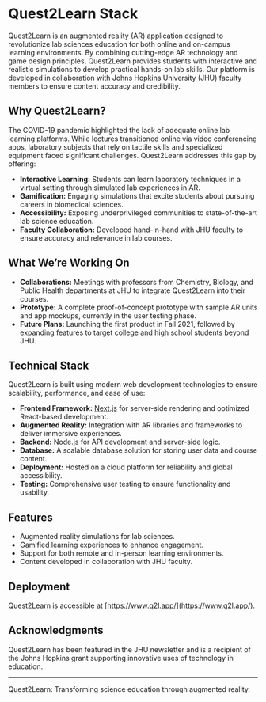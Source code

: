 # Quest2Learn Stack

Quest2Learn is an augmented reality (AR) application designed to revolutionize lab sciences education for both online and on-campus learning environments. By combining cutting-edge AR technology and game design principles, Quest2Learn provides students with interactive and realistic simulations to develop practical hands-on lab skills. Our platform is developed in collaboration with Johns Hopkins University (JHU) faculty members to ensure content accuracy and credibility.

## Why Quest2Learn?

The COVID-19 pandemic highlighted the lack of adequate online lab learning platforms. While lectures transitioned online via video conferencing apps, laboratory subjects that rely on tactile skills and specialized equipment faced significant challenges. Quest2Learn addresses this gap by offering:

- **Interactive Learning:** Students can learn laboratory techniques in a virtual setting through simulated lab experiences in AR.
- **Gamification:** Engaging simulations that excite students about pursuing careers in biomedical sciences.
- **Accessibility:** Exposing underprivileged communities to state-of-the-art lab science education.
- **Faculty Collaboration:** Developed hand-in-hand with JHU faculty to ensure accuracy and relevance in lab courses.

## What We’re Working On

- **Collaborations:** Meetings with professors from Chemistry, Biology, and Public Health departments at JHU to integrate Quest2Learn into their courses.
- **Prototype:** A complete proof-of-concept prototype with sample AR units and app mockups, currently in the user testing phase.
- **Future Plans:** Launching the first product in Fall 2021, followed by expanding features to target college and high school students beyond JHU.

## Technical Stack

Quest2Learn is built using modern web development technologies to ensure scalability, performance, and ease of use:

- **Frontend Framework:** [Next.js](https://nextjs.org/) for server-side rendering and optimized React-based development.
- **Augmented Reality:** Integration with AR libraries and frameworks to deliver immersive experiences.
- **Backend:** Node.js for API development and server-side logic.
- **Database:** A scalable database solution for storing user data and course content.
- **Deployment:** Hosted on a cloud platform for reliability and global accessibility.
- **Testing:** Comprehensive user testing to ensure functionality and usability.

## Features

- Augmented reality simulations for lab sciences.
- Gamified learning experiences to enhance engagement.
- Support for both remote and in-person learning environments.
- Content developed in collaboration with JHU faculty.

## Deployment

Quest2Learn is accessible at [https://www.q2l.app/](https://www.q2l.app/).

## Acknowledgments

Quest2Learn has been featured in the JHU newsletter and is a recipient of the Johns Hopkins grant supporting innovative uses of technology in education.

---
Quest2Learn: Transforming science education through augmented reality.
